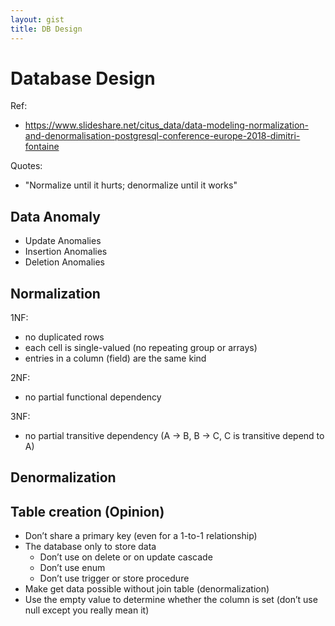 ```yaml
---
layout: gist
title: DB Design
---
```


# Database Design

Ref:
- https://www.slideshare.net/citus_data/data-modeling-normalization-and-denormalisation-postgresql-conference-europe-2018-dimitri-fontaine

Quotes:
- "Normalize until it hurts; denormalize until it works"

## Data Anomaly

- Update Anomalies
- Insertion Anomalies
- Deletion Anomalies

## Normalization

1NF: 
- no duplicated rows 
- each cell is single-valued (no repeating group or arrays)
- entries in a column (field) are the same kind

2NF:
- no partial functional dependency

3NF: 
- no partial transitive dependency (A -> B, B -> C, C is transitive depend to A)

## Denormalization


## Table creation (Opinion)

- Don’t share a primary key (even for a 1-to-1 relationship)
- The database only to store data
  - Don’t use on delete or on update cascade
  - Don’t use enum
  - Don’t use trigger or store procedure
- Make get data possible without join table (denormalization)
- Use the empty value to determine whether the column is set (don’t use null except you really mean it)